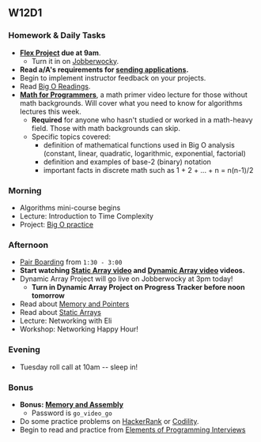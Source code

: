 ## W12D1
### Homework & Daily Tasks
* **[Flex Project][flex-project] due at 9am**.
  * Turn it in on [Jobberwocky][Jobberwocky].
* **Read a/A's requirements for [sending applications][applying-for-jobs].**
* Begin to implement instructor feedback on your projects.
* Read [Big O Readings][big-o-readings].
* [**Math for Programmers**][math-primer], a math primer video lecture for those without math backgrounds. Will cover what you need to know for algorithms lectures this week.
  * **Required** for anyone who hasn't studied or worked in a math-heavy field. Those with math backgrounds can skip.
  * Specific topics covered:
    * definition of mathematical functions used in Big O analysis (constant, linear, quadratic, logarithmic, exponential, factorial)
    * definition and examples of base-2 (binary) notation
    * important facts in discrete math such as 1 + 2 + ... + n = n(n-1)/2


### Morning

* Algorithms mini-course begins
* Lecture: Introduction to Time Complexity
* Project: [Big O practice][big-o-practice]

### Afternoon

* [Pair Boarding][pair-boarding-index] from `1:30 - 3:00`
* **Start watching [Static Array video][static-arrays] and [Dynamic Array video][dynamic-arrays] videos.**
* Dynamic Array Project will go live on Jobberwocky at 3pm today!
    * **Turn in Dynamic Array Project on Progress Tracker before noon tomorrow**
* Read about [Memory and Pointers][memory-pointers-readings]
* Read about [Static Arrays][static-dynamic-array-readings]
* Lecture: Networking with Eli
* Workshop: Networking Happy Hour!

### Evening

* Tuesday roll call at 10am -- sleep in!

### Bonus

* **Bonus: [Memory and Assembly][memory-assembly-lecture]**
  * Password is `go_video_go`
* Do some practice problems on [HackerRank][HackerRank] or [Codility][Codility].
* Begin to read and practice from [Elements of Programming Interviews][elements-book]


<!-- Job Search Projects -->

[flex-project]: ../projects/flex-project/flex-project.md

<!-- Internal Resources -->
[Jobberwocky]: http://progress.appacademy.io/jobberwocky
[babiak-tips]: https://github.com/d-babiak/job-market-notes

<!-- Technical Interview Resources -->
[HackerRank]: https://www.hackerrank.com/
[Codility]: https://codility.com/
[elements-book]: http://elementsofprogramminginterviews.com/
[pair-boarding-index]: ../technical-skills/whiteboarding/index.md#d5

<!-- Algorithms Readings & Projects -->
[big-o-readings]: https://github.com/appacademy/job-search-curriculum/tree/master/SF/algorithms/w11d1
[memory-pointers-readings]:https://github.com/appacademy/job-search-curriculum/tree/master/SF/algorithms/w11d2
[dynamic-array-readings]: https://github.com/appacademy/job-search-curriculum/tree/master/SF/algorithms/w11d3/project1
[static-dynamic-array-readings]: https://github.com/appacademy/job-search-curriculum/blob/master/SF/algorithms/w11d2/static-array.md
[static-arrays]: https://vimeo.com/202107013
[dynamic-arrays]: https://vimeo.com/202125903


<!-- Algorithms Projects & Lectures -->
[memory-assembly-lecture]: https://vimeo.com/175634887
[math-primer]: https://vimeo.com/176206594

<!-- Misc -->
[applying-for-jobs]: ../meta/app-academy/applying-for-jobs.md

[big-o-practice]: https://github.com/appacademy/sf-job-search-curriculum/blob/master/algorithms/time_complexity/big_o_practice.md
